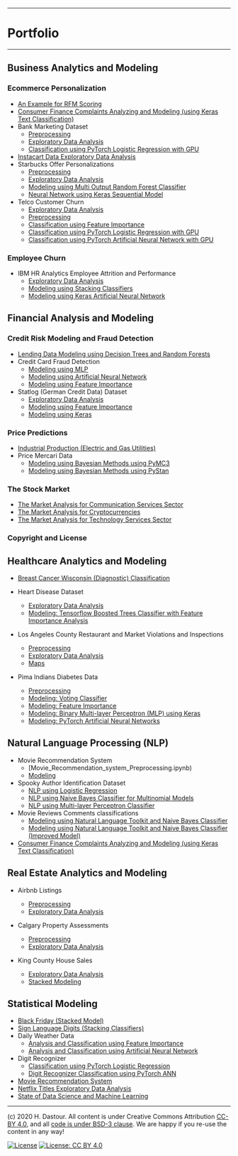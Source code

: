 ******************************
# Portfolio
******************************

## Business Analytics and Modeling

### Ecommerce Personalization
* [An Example for RFM Scoring](business_analytics_and_modeling/RFM_Scoring.ipynb)
* [Consumer Finance Complaints Analyzing and Modeling (using Keras Text Classification)](natural_language_processing/Consumer_Finance_Complaints_Analyzing_and_Modeling_(using_Keras_Text_Classification).ipynb)
* Bank Marketing Dataset
	* [Preprocessing](business_analytics_and_modeling/Bank_Marketing_Preprocessing.ipynb)
	* [Exploratory Data Analysis](business_analytics_and_modeling/Bank_Marketing_EDA.ipynb)
	* [Classification using PyTorch Logistic Regression with GPU](business_analytics_and_modeling/Bank_Marketing_Modeling_using_PyTorch_Logistic_Regression.ipynb)
* [Instacart Data Exploratory Data Analysis](business_analytics_and_modeling/Instacart_exploratory_data_analysis.ipynb)
* Starbucks Offer Personalizations
	* [Preprocessing](business_analytics_and_modeling/Starbucks_Offer_Personalizations_Preprocessing.ipynb)
	* [Exploratory Data Analysis](business_analytics_and_modeling/Starbucks_Offer_Personalizations_EDA.ipynb)
	* [Modeling using Multi Output Random Forest Classifier](business_analytics_and_modeling/Starbucks_Offer_Personalizations_using_MultiOutputRFC.ipynb)
	* [Neural Network using Keras Sequential Model](business_analytics_and_modeling/Starbucks_Offer_Personalizations_using_Keras_ANN.ipynb)
* Telco Customer Churn
	* [Exploratory Data Analysis](business_analytics_and_modeling/Telco_Customer_Churn_EDA.ipynb)
	* [Preprocessing](business_analytics_and_modeling/Telco_Customer_Churn_Classification_Preprocessing.ipynb)
	* [Classification using Feature Importance](business_analytics_and_modeling/Telco_Customer_Churn_Classification_using_Feature_Importance.ipynb)
	* [Classification using PyTorch Logistic Regression with GPU](business_analytics_and_modeling/Telco_Customer_Churn_Classification_with_PyTorch_Logistic_Regression.ipynb)
	* [Classification using PyTorch Artificial Neural Network with GPU](business_analytics_and_modeling/Telco_Customer_Churn_Classification_with_PyTorch_ANN.ipynb)
	
### Employee Churn
* IBM HR Analytics Employee Attrition and Performance
	* [Exploratory Data Analysis](business_analytics_and_modeling/IBM_HR_Analytics_EDA.ipynb)
	* [Modeling using Stacking Classifiers](business_analytics_and_modeling/IBM_HR_Analytics_Modeling_using_Stacking_Classifiers.ipynb)
	* [Modeling using Keras Artificial Neural Network](business_analytics_and_modeling/IBM_HR_Analytics_Modeling_using_ANN.ipynb)
	
## Financial Analysis and Modeling

### Credit Risk Modeling and Fraud Detection

* [Lending Data Modeling using Decision Trees and Random Forests](financial_analysis_and_modeling/Lending_Data_Modeling_using_Decision_Trees_and_Random_Forests.ipynb)
* Credit Card Fraud Detection
    * [Modeling using MLP](financial_analysis_and_modeling/Credit_Card_Fraud_Detection_using_MLP.ipynb)
    * [Modeling using Artificial Neural Network](financial_analysis_and_modeling/Credit_Card_Fraud_Detection_using_ANN.ipynb)
    * [Modeling using Feature Importance](financial_analysis_and_modeling/Credit_Card_Fraud_Detection_using_Feature_Importance.ipynb)
* Statlog (German Credit Data) Dataset
    * [Exploratory Data Analysis](financial_analysis_and_modeling/Statlog_(German_Credit_Data)_Dataset_EDA.ipynb)
    * [Modeling using Feature Importance](financial_analysis_and_modeling/Statlog_(German_Credit_Data)_using_Feature_Importance.ipynb)
    * [Modeling using Keras](financial_analysis_and_modeling/Statlog_(German_Credit_Data)_using_Keras.ipynb)

### Price Predictions
* [Industrial Production (Electric and Gas Utilities)](financial_analysis_and_modeling/Industrial_Production_(Electric_and_Gas_Utilities).ipynb)
* Price Mercari Data
    * [Modeling using Bayesian Methods using PyMC3](financial_analysis_and_modeling/Price_Mercari_Data_using_Bayesian_Methods_using_PyMC3.ipynb)
    * [Modeling using Bayesian Methods using PyStan](financial_analysis_and_modeling/Price_Mercari_Data_using_Bayesian_Methods_using_PyStan.ipynb)

### The Stock Market
* [The Market Analysis for Communication Services Sector](financial_analysis_and_modeling/The_Market_Analysis_for_Communication_Services_Sector.ipynb)
* [The Market Analysis for Cryptocurrencies](financial_analysis_and_modeling/The_Market_Analysis_for_Cryptocurrencies.ipynb)
* [The Market Analysis for Technology Services Sector](financial_analysis_and_modeling/The_Market_Analysis_for_Technology_Services.ipynb)	
	
### Copyright and License


## Healthcare Analytics and Modeling
* [Breast Cancer Wisconsin (Diagnostic) Classification](healthcare_analytics_and_modeling/Breast_Cancer_Wisconsin_(Diagnostic)_Classification.ipynb)

* Heart Disease Dataset
	* [Exploratory Data Analysis](healthcare_analytics_and_modeling/Heart_Disease_Dataset_EDA.ipynb)
	* [Modeling: Tensorflow Boosted Trees Classifier with Feature Importance Analysis](healthcare_analytics_and_modeling/Heart_Disease_Dataset_TF_Boosted_Trees_with_Feat_Importance_Analysis.ipynb)

* Los Angeles County Restaurant and Market Violations and Inspections
	* [Preprocessing](healthcare_analytics_and_modeling/Los_Angeles_Inspection_Preprocessing.ipynb)
	* [Exploratory Data Analysis](healthcare_analytics_and_modeling/Los_Angeles_Inspection_healthcare_analytics_and_modeling.ipynb)
	* [Maps](healthcare_analytics_and_modeling/Los_Angeles_Inspection_Maps.ipynb)

* Pima Indians Diabetes Data
	* [Preprocessing](healthcare_analytics_and_modeling/Pima_Indians_Diabetes_Dataset_Preprocessing.ipynb)
	* [Modeling: Voting Classifier](healthcare_analytics_and_modeling/Pima_Indians_Diabetes_Dataset_Modeling_Voting_Classifier.ipynb)
	* [Modeling: Feature Importance](healthcare_analytics_and_modeling/Pima_Indians_Diabetes_Dataset_Modeling_Feature_Importance.ipynb)
	* [Modeling: Binary Multi-layer Perceptron (MLP) using Keras](healthcare_analytics_and_modeling/Pima_Indians_Diabetes_Dataset_Modeling_Keras_Binary_MLP.ipynb)
	* [Modeling: PyTorch Artificial Neural Networks](healthcare_analytics_and_modeling/Pima_Indians_Diabetes_Dataset_Modeling_PyTorch_ANN.ipynb)
	
## Natural Language Processing (NLP)

* Movie Recommendation System
	* [Movie_Recommendation_system_Preprocessing.ipynb)
	* [Modeling](natural_language_processing/Movie_Recommendation_system_Modeling.ipynb)
* Spooky Author Identification Dataset
	* [NLP using Logistic Regression](natural_language_processing/Spooky_Author_Identification_Dataset_NLP_using_LogReg.ipynb)
	* [NLP using Naive Bayes Classifier for Multinomial Models](natural_language_processing/Spooky_Author_Identification_Dataset_NLP_using_MNB.ipynb)
	* [NLP using Multi-layer Perceptron Classifier](natural_language_processing/Spooky_Author_Identification_Dataset_NLP_using_MLP.ipynb)
* Movie Reviews Comments classifications
	* [Modeling using Natural Language Toolkit and Naive Bayes Classifier](natural_language_processing/Movie_Reviews_Comments_classifications_using_Modeling_using_NLTK.ipynb)
	* [Modeling using Natural Language Toolkit and Naive Bayes Classifier (Improved Model)](natural_language_processing/Movie_Reviews_Comments_classifications_using_Modeling_using_NLTK_Improved_Model.ipynb)
* [Consumer Finance Complaints Analyzing and Modeling (using Keras Text Classification)](natural_language_processing/Consumer_Finance_Complaints_Analyzing_and_Modeling_(using_Keras_Text_Classification).ipynb)


## Real Estate Analytics and Modeling

* Airbnb Listings
	* [Preprocessing](real_estate/Airbnb_Listings_Preprocessing.ipynb)
	* [Exploratory Data Analysis](real_estate/Airbnb_Listings_exploratory_data_analysis.ipynb)
	
* Calgary Property Assessments
	* [Preprocessing](real_estate/Calgary_Property_Assessments_Preprocessing.ipynb)
	* [Exploratory Data Analysis](real_estate/Calgary_Property_Assessments_EDA.ipynb)
	
* King County House Sales
	* [Exploratory Data Analysis](real_estate/King_County_House_Sales_EDA.ipynb)
	* [Stacked Modeling](real_estate/King_County_House_Sales_Stacked_Modeling.ipynb)


## Statistical Modeling

* [Black Friday (Stacked Model)](statistical_modeling_and_analysis/black_friday_stacked_model.ipynb)
* [Sign Language Digits (Stacking Classifiers)](statistical_modeling_and_analysis/Sign_Language_Digits_Stacking_Classifiers.ipynb)
* Daily Weather Data
	* [Analysis and Classification using Feature Importance](statistical_modeling_and_analysis/Daily_Weather_Data_Analysis_and_Classification_using_Feature_Importance.ipynb)
	* [Analysis and Classification using Artificial Neural Network](statistical_modeling_and_analysis/Daily_Weather_Data_Analysis_and_Classification_using_ANN.ipynb)
* Digit Recognizer
	* [Classification using PyTorch Logistic Regression](statistical_modeling_and_analysis/Digit_Recognizer_Classification_using_PyTorch_Logistic_Regression.ipynb)
	* [Digit Recognizer Classification using PyTorch ANN](statistical_modeling_and_analysis/Digit_Recognizer_Classification_using_PyTorch_ANN.ipynb)
* [Movie Recommendation System](statistical_modeling_and_analysis/Movie_Recommendation_System.ipynb)
* [Netflix Titles Exploratory Data Analysis](business_analytics_and_modeling/Netflix_titles.ipynb)
* [State of Data Science and Machine Learning](business_analytics_and_modeling/State_of_Data_Science_and_Machine_Learning.ipynb)

***
(c) 2020 H. Dastour. All content is under Creative Commons Attribution [CC-BY 4.0](https://creativecommons.org/licenses/by/4.0/legalcode.txt), and all [code is under BSD-3 clause](https://github.com/engineersCode/EngComp/blob/master/LICENSE). We are happy if you re-use the content in any way!

[![License](https://img.shields.io/badge/License-BSD%203--Clause-blue.svg)](https://opensource.org/licenses/BSD-3-Clause) [![License: CC BY 4.0](https://img.shields.io/badge/License-CC%20BY%204.0-lightgrey.svg)](https://creativecommons.org/licenses/by/4.0/)